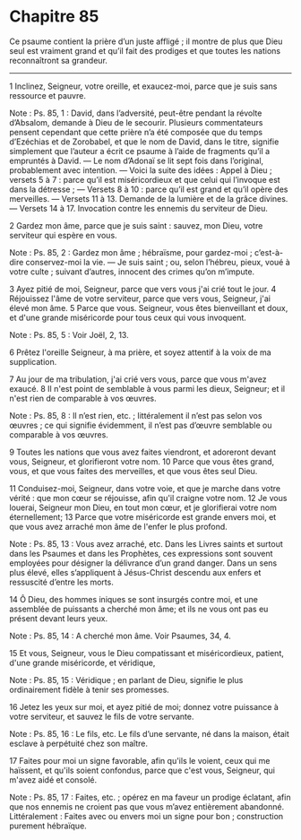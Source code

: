 # Chapitre 85

Ce psaume contient la prière d’un juste affligé ; il montre de plus que Dieu seul est vraiment grand et qu’il fait des prodiges et que toutes les nations reconnaîtront sa grandeur.

***

1 Inclinez, Seigneur, votre oreille, et exaucez-moi, parce que je suis sans ressource et pauvre.

<span class="bible-note">Note : </span> Ps. 85, 1 : David, dans l’adversité, peut-être pendant la révolte d’Absalom, demande à Dieu de le secourir. Plusieurs commentateurs pensent cependant que cette prière n’a été composée que du temps d’Ezéchias et de Zorobabel, et que le nom de David, dans le titre, signifie simplement que l’auteur a écrit ce psaume à l’aide de fragments qu’il a empruntés à David. ― Le nom d’Adonaï se lit sept fois dans l’original, probablement avec intention. ― Voici la suite des idées : Appel à Dieu ; versets 5 à 7 : parce qu’il est miséricordieux et que celui qui l’invoque est dans la détresse ; ― Versets 8 à 10 : parce qu’il est grand et qu’il opère des merveilles. ― Versets 11 à 13. Demande de la lumière et de la grâce divines. ― Versets 14 à 17. Invocation contre les ennemis du serviteur de Dieu.


2 Gardez mon âme, parce que je suis saint : sauvez, mon Dieu, votre serviteur qui espère en vous.

<span class="bible-note">Note : </span> Ps. 85, 2 : Gardez mon âme ; hébraïsme, pour gardez-moi ; c’est-à-dire conservez-moi la vie. ― Je suis saint ; ou, selon l’hébreu, pieux, voué à votre culte ; suivant d’autres, innocent des crimes qu’on m’impute.

3 Ayez pitié de moi, Seigneur, parce que vers vous j'ai crié tout le jour. 4 Réjouissez l'âme de votre serviteur, parce que vers vous, Seigneur, j'ai élevé mon âme. 5 Parce que vous. Seigneur, vous êtes bienveillant et doux, et d'une grande miséricorde pour tous ceux qui vous invoquent.

<span class="bible-note">Note : </span> Ps. 85, 5 : Voir Joël, 2, 13.

6 Prêtez l'oreille Seigneur, à ma prière, et soyez attentif à la voix de ma supplication.


7 Au jour de ma tribulation, j'ai crié vers vous, parce que vous m'avez exaucé. 8 Il n'est point de semblable à vous parmi les dieux, Seigneur; et il n'est rien de comparable à vos œuvres.

<span class="bible-note">Note : </span> Ps. 85, 8 : Il n’est rien, etc. ; littéralement il n’est pas selon vos œuvres ; ce qui signifie évidemment, il n’est pas d’œuvre semblable ou comparable à vos œuvres.

9 Toutes les nations que vous avez faites viendront, et adoreront devant vous, Seigneur, et glorifieront votre nom. 10 Parce que vous êtes grand, vous, et que vous faites des merveilles, et que vous êtes seul Dieu.


11 Conduisez-moi, Seigneur, dans votre voie, et que je marche dans votre vérité : que mon cœur se réjouisse, afin qu'il craigne votre nom. 12 Je vous louerai, Seigneur mon Dieu, en tout mon cœur, et je glorifierai votre nom éternellement; 13 Parce que votre miséricorde est grande envers moi, et que vous avez arraché mon âme de l'enfer le plus profond.

<span class="bible-note">Note : </span> Ps. 85, 13 : Vous avez arraché, etc. Dans les Livres saints et surtout dans les Psaumes et dans les Prophètes, ces expressions sont souvent employées pour désigner la délivrance d’un grand danger. Dans un sens plus élevé, elles s’appliquent à Jésus-Christ descendu aux enfers et ressuscité d’entre les morts.


14 Ô Dieu, des hommes iniques se sont insurgés contre moi, et une assemblée de puissants a cherché mon âme; et ils ne vous ont pas eu présent devant leurs yeux.

<span class="bible-note">Note : </span> Ps. 85, 14 : A cherché mon âme. Voir Psaumes, 34, 4.

15 Et vous, Seigneur, vous le Dieu compatissant et miséricordieux, patient, d'une grande miséricorde, et véridique,

<span class="bible-note">Note : </span> Ps. 85, 15 : Véridique ; en parlant de Dieu, signifie le plus ordinairement fidèle à tenir ses promesses.

16 Jetez les yeux sur moi, et ayez pitié de moi; donnez votre puissance à votre serviteur, et sauvez le fils de votre servante.

<span class="bible-note">Note : </span> Ps. 85, 16 : Le fils, etc. Le fils d’une servante, né dans la maison, était esclave à perpétuité chez son maître.

17 Faites pour moi un signe favorable, afin qu'ils le voient, ceux qui me haïssent, et qu'ils soient confondus, parce que c'est vous, Seigneur, qui m'avez aidé et consolé.

<span class="bible-note">Note : </span> Ps. 85, 17 : Faites, etc. ; opérez en ma faveur un prodige éclatant, afin que nos ennemis ne croient pas que vous m’avez entièrement abandonné. Littéralement : Faites avec ou envers moi un signe pour bon ; construction purement hébraïque.

